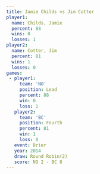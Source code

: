 ```yaml
---
title: Jamie Childs vs Jim Cotter
player1:             
  name: Childs, Jamie
  percent: 88        
  wins: 0            
  losses: 1          
player2:             
  name: Cotter, Jim  
  percent: 81        
  wins: 1            
  losses: 0          
games:
 - player1:        
     team: 'NO'    
     position: Lead
     percent: 88   
     win: 0        
     loss: 1       
   player2:          
     team: 'BC'      
     position: Fourth
     percent: 81     
     win: 1          
     loss: 0         
   event: Brier        
   year: 2014          
   draw: Round Robin(2)
   score: NO 2 - BC 8  
---
```

